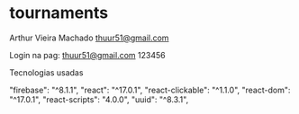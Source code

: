 # tournaments

Arthur Vieira Machado
thuur51@gmail.com

Login na pag: thuur51@gmail.com
              123456
              
              
Tecnologias usadas

"firebase": "^8.1.1",
"react": "^17.0.1",
"react-clickable": "^1.1.0",
"react-dom": "^17.0.1",
"react-scripts": "4.0.0",
"uuid": "^8.3.1",
